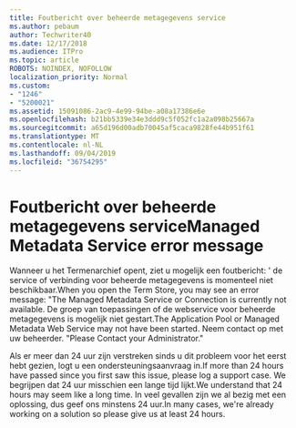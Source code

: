 ```yaml
---
title: Foutbericht over beheerde metagegevens service
ms.author: pebaum
author: Techwriter40
ms.date: 12/17/2018
ms.audience: ITPro
ms.topic: article
ROBOTS: NOINDEX, NOFOLLOW
localization_priority: Normal
ms.custom:
- "1246"
- "5200021"
ms.assetid: 15091086-2ac9-4e99-94be-a08a17386e6e
ms.openlocfilehash: b21bb5339e34e3ddd9c5f052fc1a2a098b25667a
ms.sourcegitcommit: a65d196d00adb70045af5caca9828fe44b951f61
ms.translationtype: MT
ms.contentlocale: nl-NL
ms.lasthandoff: 09/04/2019
ms.locfileid: "36754295"
---
```

# <a name="managed-metadata-service-error-message"></a><span data-ttu-id="1699d-102">Foutbericht over beheerde metagegevens service</span><span class="sxs-lookup"><span data-stu-id="1699d-102">Managed Metadata Service error message</span></span>

<span data-ttu-id="1699d-103">Wanneer u het Termenarchief opent, ziet u mogelijk een foutbericht: ' de service of verbinding voor beheerde metagegevens is momenteel niet beschikbaar.</span><span class="sxs-lookup"><span data-stu-id="1699d-103">When you open the Term Store, you may see an error message: "The Managed Metadata Service or Connection is currently not available.</span></span> <span data-ttu-id="1699d-104">De groep van toepassingen of de webservice voor beheerde metagegevens is mogelijk niet gestart.</span><span class="sxs-lookup"><span data-stu-id="1699d-104">The Application Pool or Managed Metadata Web Service may not have been started.</span></span> <span data-ttu-id="1699d-105">Neem contact op met uw beheerder. "</span><span class="sxs-lookup"><span data-stu-id="1699d-105">Please Contact your Administrator."</span></span>
  
<span data-ttu-id="1699d-106">Als er meer dan 24 uur zijn verstreken sinds u dit probleem voor het eerst hebt gezien, logt u een ondersteuningsaanvraag in.</span><span class="sxs-lookup"><span data-stu-id="1699d-106">If more than 24 hours have passed since you first saw this issue, please log a support case.</span></span> <span data-ttu-id="1699d-107">We begrijpen dat 24 uur misschien een lange tijd lijkt.</span><span class="sxs-lookup"><span data-stu-id="1699d-107">We understand that 24 hours may seem like a long time.</span></span> <span data-ttu-id="1699d-108">In veel gevallen zijn we al bezig met een oplossing, dus geef ons minstens 24 uur.</span><span class="sxs-lookup"><span data-stu-id="1699d-108">In many cases, we're already working on a solution so please give us at least 24 hours.</span></span>
  
